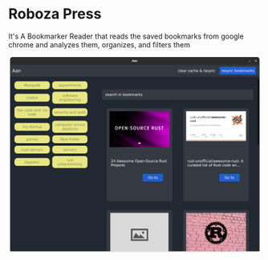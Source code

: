 # Roboza Press

It's A Bookmarker Reader that reads the saved bookmarks from google chrome and analyzes them, organizes, and filters them

![screen shot](/screenshot.png)